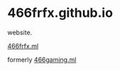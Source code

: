 # 466frfx.github.io
website.

[466frfx.ml](https://466frfx.ml)

formerly [466gaming.ml](https://466gaming.ml)

